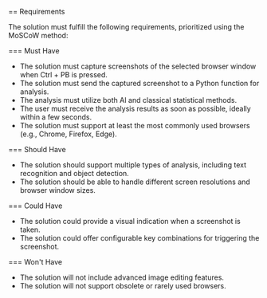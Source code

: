 == Requirements

The solution must fulfill the following requirements, prioritized using the MoSCoW method:

=== Must Have

- The solution must capture screenshots of the selected browser window when Ctrl + PB is pressed.
- The solution must send the captured screenshot to a Python function for analysis.
- The analysis must utilize both AI and classical statistical methods.
- The user must receive the analysis results as soon as possible, ideally within a few seconds.
- The solution must support at least the most commonly used browsers (e.g., Chrome, Firefox, Edge).

=== Should Have

- The solution should support multiple types of analysis, including text recognition and object detection.
- The solution should be able to handle different screen resolutions and browser window sizes.

=== Could Have

- The solution could provide a visual indication when a screenshot is taken.
- The solution could offer configurable key combinations for triggering the screenshot.

=== Won't Have

- The solution will not include advanced image editing features.
- The solution will not support obsolete or rarely used browsers.

